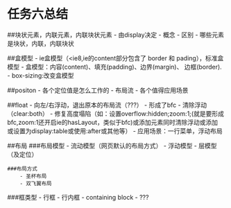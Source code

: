 # 任务六总结


##块状元素，内联元素，内联块状元素
	- 由display决定
	- 概念
	- 区别
	- 哪些元素是块状，内联，内联块状

##盒模型
	- ie盒模型（<ie8,ie的content部分包含了 border 和 pading），标准盒模型
	- 盒模型：内容(content)、填充(padding)、边界(margin)、 边框(border).
	- box-sizing:改变盒模型

##positon
	- 各个定位值是怎么工作的
	- 布局流
	- 各个值得应用场景

##float
	- 向左/右浮动，退出原本的布局流（???）
	- 形成了bfc
	- 清除浮动（clear:both）
	- 修复高度塌陷（如：设置overflow:hidden;zoom:1;(就是要形成bfc,zoom:1还开启ie的hasLayout，类似于bfc)或添加元素同时清除浮动或添加<br clear="all" />或设置为display:table或使用:after或其他等）
	- 应用场景：一行菜单，浮动布局

##布局
	###布局模型
		- 流动模型（网页默认的布局方式）
		- 浮动模型
		- 层模型（及定位）

	###布局方式
		- 圣杯布局
		- 双飞翼布局



###框类型
	- 行框
	- 行内框
	- containing block
	- ???